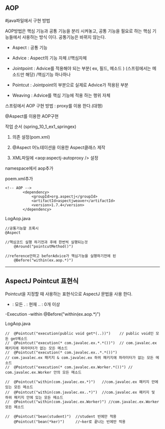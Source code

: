 AOP
----
#java파일에서 구현 방법

AOP방법은 핵심 기능과 공통 기능을 분리 시켜놓고, 공통 기능을 필요로 하는 핵심 기능들에서 사용하는 방식 이다.
공통기능은 바뀌지 않는다.

 - Aspect : 공통 기능

 - Advice : Aspect의 기능 자체  //핵심자체

 - Jointpoint : Advice를 적용해야 되는 부분( ex, 필드, 메소드 ) (스프링에서는 메소드만 해당) /핵심기능 하나하나

 - Pointcut : Jointpoint의 부분으로 실제로 Advice가 적용된 부분

 - Weaving : Advice를 핵심 기능에 적용 하는 행위 자체

스프링에서 AOP 구현 방법 : proxy를 이용 한다.(대행)



@Aspect를 이용한 AOP구현

작업 순서 (spring_10_1_ex1_springex)

 1) 의존 설정(pom.xml) 

 2) @Aspect 어노테이션을 이용한 Aspect클래스 제작

 3) XML파일에 <aop:aspectj-autoproxy /> 설정

namespace에서 aop추가

poem.xml추가

```
<!-- AOP -->
		<dependency>
			<groupId>org.aspectj</groupId>
			<artifactId>aspectjweaver</artifactId>
			<version>1.7.4</version>
		</dependency>
```

LogAop.java
```
//공통기능할 프록시
@Aspect

//핵심코드 실행 하기전과 후에 한번씩 실행되는것
	@Around("pointcutMethod()")

//reference안하고 beforAdvice가 핵심기능을 실행하기전에 된
	@Before("within(ex.aop.*)") 
```


-----

AspectJ Pointcut 표현식
---

Pointcut을 지정할 때 사용하는 표현식으로 AspectJ 문법을 사용 한다.

* : 모든
.  : 현재
.. : 0개 이상

-Execution
-within
@Before("within(ex.aop.*)") 

LogAop.java 

```
//	@Pointcut("execution(public void get*(..))")	// public void인 모든 get메소드
//	@Pointcut("execution(* com.javalec.ex.*.*())")	// com.javalec.ex 패키지에 파라미터가 없는 모든 메소드
//	@Pointcut("execution(* com.javalec.ex..*.*())")	
// com.javalec.ex 패키지 & com.javalec.ex 하위 패키지에 파라미터가 없는 모든 메소드
//	@Pointcut("execution(* com.javalec.ex.Worker.*())")	// com.javalec.ex.Worker 안의 모든 메소드

//	@Pointcut("within(com.javalec.ex.*)")	//com.javalec.ex 패키지 안에 있는 모든 메소드
//	@Pointcut("within(com.javalec.ex..*)")  //com.javalec.ex 패키지 및 하위 패키지 안에 있는 모든 메소드
//	@Pointcut("within(com.javalec.ex.Worker)") //com.javalec.ex.Worker 모든 메소드
	
//	@Pointcut("bean(student)")	//student 빈에만 적용
	@Pointcut("bean(*ker)")		//~ker로 끝나는 빈에만 적용
```
